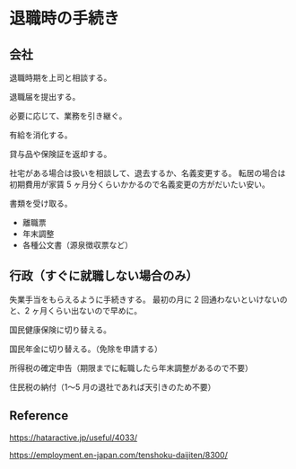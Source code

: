 # 退職時の手続き

## 会社

退職時期を上司と相談する。

退職届を提出する。

必要に応じて、業務を引き継ぐ。

有給を消化する。

貸与品や保険証を返却する。

社宅がある場合は扱いを相談して、退去するか、名義変更する。
転居の場合は初期費用が家賃 5 ヶ月分くらいかかるので名義変更の方がだいたい安い。

書類を受け取る。

- 離職票
- 年末調整
- 各種公文書（源泉徴収票など）

## 行政（すぐに就職しない場合のみ）

失業手当をもらえるように手続きする。
最初の月に 2 回通わないといけないのと、2 ヶ月くらい出ないので早めに。

国民健康保険に切り替える。

国民年金に切り替える。（免除を申請する）

所得税の確定申告（期限までに転職したら年末調整があるので不要）

住民税の納付（1〜5 月の退社であれば天引きのため不要）

## Reference

https://hataractive.jp/useful/4033/

https://employment.en-japan.com/tenshoku-daijiten/8300/
